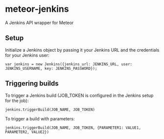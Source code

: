 # meteor-jenkins
A Jenkins API wrapper for Meteor

## Setup
Initialize a Jenkins object by passing it your Jenkins URL and the credentials for your Jenkins user:

`var jenkins = new Jenkins({jenkins_url: JENKINS_URL, user: JENKINS_USERNAME, key: JENKINS_PASSWORD});`

## Triggering builds
To trigger a Jenkins build (JOB_TOKEN is configured in the Jenkins setup for the job):

`jenkins.triggerBuild(JOB_NAME, JOB_TOKEN)`

To trigger a build with parameters:

`jenkins.triggerBuild(JOB_NAME, JOB_TOKEN, {PARAMETER1: VALUE1, PARAMETER2, VALUE2})`
